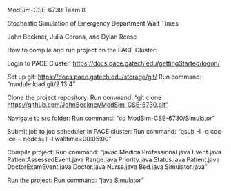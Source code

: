 ModSim-CSE-6730
Team 8

Stochastic Simulation of Emergency Department Wait Times

John Beckner, Julia Corona, and Dylan Reese


How to compile and run project on the PACE Cluster:

Login to PACE Cluster: https://docs.pace.gatech.edu/gettingStarted/logon/

Set up git: https://docs.pace.gatech.edu/storage/git/
Run command: “module load git/2.13.4”

Clone the project repository:
Run command: “git clone https://github.com/JohnBeckner/ModSim-CSE-6730.git”

Navigate to src folder:
Run command: “cd ModSim-CSE-6730/Simulator”

Submit job to job scheduler in PACE cluster:
Run command: “qsub -I -q coc-ice -l nodes=1 -l walltime=00:05:00”

Compile project:
Run command: “javac MedicalProfessional.java Event.java PatientAssessedEvent.java Range.java Priority.java Status.java Patient.java DoctorExamEvent.java Doctor.java Nurse.java Bed.java Simulator.java”

Run the project:
Run command: “java Simulator”
